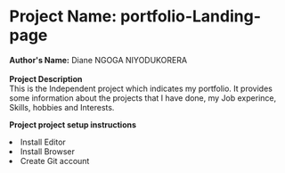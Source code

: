 # Project Name: portfolio-Landing-page

<html>
  
  <form>
<b><label> Author's Name:</label></b> <label> Diane NGOGA NIYODUKORERA</label><br><br>
  <b><label> Project Description</label></b> <br>
  <label>This is the Independent project which indicates my portfolio. It provides some information about the projects that I have done, my Job experince, Skills, hobbies and Interests. </label>
  
 
  <b><label>Project project setup instructions</label></b>
  
  <li>Install Editor</li>
    <li>Install Browser</li>
    <li>Create Git account</li>
  
  </form>
  </html>


